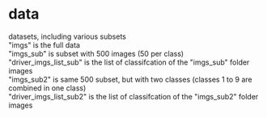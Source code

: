 # data
datasets, including various subsets <br />
"imgs" is the full data <br />
"imgs_sub" is subset with 500 images (50 per class) <br />
"driver_imgs_list_sub" is the list of classifcation of the "imgs_sub" folder images <br />
"imgs_sub2" is same 500 subset, but with two classes (classes 1 to 9 are combined in one class)<br />
"driver_imgs_list_sub2" is the list of classifcation of the "imgs_sub2" folder images <br />
